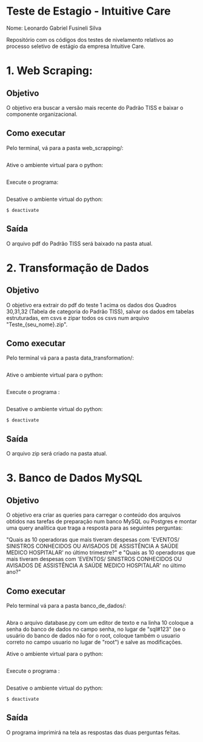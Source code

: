 # Teste de Estagio - Intuitive Care

Nome: Leonardo Gabriel Fusineli Silva

Repositório com os códigos dos testes de nivelamento relativos ao processo seletivo de estágio da empresa Intuitive Care.

# 1. Web Scraping:

## Objetivo
O objetivo era buscar a versão mais recente do Padrão TISS e baixar o componente organizacional.

## Como executar

Pelo terminal, vá para a pasta web_scrapping/:

```$ cd web_scraping/
```

Ative o ambiente virtual para o python:

```$ source bin/activate
```

Execute o programa:

```$ python web_scraping.py
```

Desative o ambiente virtual do python:

```$ deactivate```

## Saída
O arquivo pdf do Padrão TISS será baixado na pasta atual.


# 2. Transformação de Dados

## Objetivo
O objetivo era extrair do pdf do teste 1 acima os dados dos Quadros 30,31,32 (Tabela de categoria do Padrão TISS), salvar os dados em tabelas estruturadas, em csvs e zipar todos os csvs num arquivo "Teste_{seu_nome}.zip".

## Como executar

Pelo terminal vá para a pasta data_transformation/:

```$ cd data_transformation/
```

Ative o ambiente virtual para o python:

```$ source bin/activate
```

Execute o programa :

```$ python data_transformation.py
```

Desative o ambiente virtual do python:

```$ deactivate```

## Saída
O arquivo zip será criado na pasta atual.

# 3. Banco de Dados MySQL

## Objetivo
O objetivo era criar as queries para carregar o conteúdo dos arquivos obtidos nas tarefas de preparação num banco MySQL ou Postgres e montar uma query analítica que traga a resposta para as seguintes perguntas:

"Quais as 10 operadoras que mais tiveram despesas com 'EVENTOS/ SINISTROS CONHECIDOS OU AVISADOS  DE ASSISTÊNCIA A SAÚDE MEDICO HOSPITALAR' no último trimestre?" e "Quais as 10 operadoras que mais tiveram despesas com 'EVENTOS/ SINISTROS CONHECIDOS OU AVISADOS  DE ASSISTÊNCIA A SAÚDE MEDICO HOSPITALAR' no último ano?"

## Como executar

Pelo terminal vá para a pasta banco_de_dados/:

```$ cd banco_de_dados/
```

Abra o arquivo database.py com um editor de texto e na linha 10 coloque a senha do banco de dados no campo senha, no lugar de "sql#123" (se o usuário do banco de dados não for o root, coloque também o usuario correto no campo usuario no lugar de "root") e salve as modificações.

Ative o ambiente virtual para o python:

```$ source bin/activate
```

Execute o programa :

```$ python database.py
```

Desative o ambiente virtual do python:

```$ deactivate```

## Saída
O programa imprimirá na tela as respostas das duas perguntas feitas.
